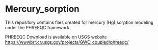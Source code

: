 # Mercury_sorption
This repository contains files created for mercury (Hg) sorption modeling under the PHREEQC framework.

PHREEQC Download is available on USGS website https://wwwbrr.cr.usgs.gov/projects/GWC_coupled/phreeqc/


